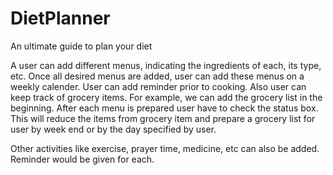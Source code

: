 # DietPlanner
An ultimate guide to plan your diet

A user can add different menus, indicating the ingredients of each, its type, etc.
Once all desired menus are added, user can add these menus on a weekly calender. 
User can add reminder prior to cooking. Also user can keep track of grocery items.
For example, we can add the grocery list in the beginning. After each menu is prepared user have to check the status box.
This will reduce the items from grocery item and prepare a grocery list for user by week end or by the day specified by user.

Other activities like exercise, prayer time, medicine, etc can also be added. Reminder would be given for each.
